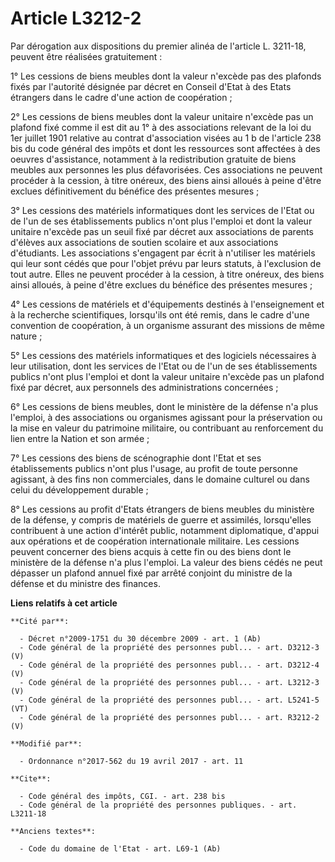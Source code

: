 # Article L3212-2

Par dérogation aux dispositions du premier alinéa de l'article L. 3211-18, peuvent être réalisées gratuitement :

1° Les cessions de biens meubles dont la valeur n'excède pas des plafonds fixés par l'autorité désignée par décret en Conseil
d'Etat à des Etats étrangers dans le cadre d'une action de coopération ;

2° Les cessions de biens meubles dont la valeur unitaire n'excède pas un plafond fixé comme il est dit au 1° à des
associations relevant de la loi du 1er juillet 1901 relative au contrat d'association visées au 1 b de l'article 238 bis du
code général des impôts et dont les ressources sont affectées à des oeuvres d'assistance, notamment à la redistribution
gratuite de biens meubles aux personnes les plus défavorisées. Ces associations ne peuvent procéder à la cession, à titre
onéreux, des biens ainsi alloués à peine d'être exclues définitivement du bénéfice des présentes mesures ;

3° Les cessions des matériels informatiques dont les services de l'Etat ou de l'un de ses établissements publics n'ont plus
l'emploi et dont la valeur unitaire n'excède pas un seuil fixé par décret aux associations de parents d'élèves aux
associations de soutien scolaire et aux associations d'étudiants. Les associations s'engagent par écrit à n'utiliser les
matériels qui leur sont cédés que pour l'objet prévu par leurs statuts, à l'exclusion de tout autre. Elles ne peuvent
procéder à la cession, à titre onéreux, des biens ainsi alloués, à peine d'être exclues du bénéfice des présentes mesures ;

4° Les cessions de matériels et d'équipements destinés à l'enseignement et à la recherche scientifiques, lorsqu'ils ont été
remis, dans le cadre d'une convention de coopération, à un organisme assurant des missions de même nature ;

5° Les cessions des matériels informatiques et des logiciels nécessaires à leur utilisation, dont les services de l'Etat ou
de l'un de ses établissements publics n'ont plus l'emploi et dont la valeur unitaire n'excède pas un plafond fixé par décret,
aux personnels des administrations concernées ;

6° Les cessions de biens meubles, dont le ministère de la défense n'a plus l'emploi, à des associations ou organismes
agissant pour la préservation ou la mise en valeur du patrimoine militaire, ou contribuant au renforcement du lien entre la
Nation et son armée ;

7° Les cessions des biens de scénographie dont l'Etat et ses établissements publics n'ont plus l'usage, au profit de toute
personne agissant, à des fins non commerciales, dans le domaine culturel ou dans celui du développement durable ;

8° Les cessions au profit d'Etats étrangers de biens meubles du ministère de la défense, y compris de matériels de guerre et
assimilés, lorsqu'elles contribuent à une action d'intérêt public, notamment diplomatique, d'appui aux opérations et de
coopération internationale militaire. Les cessions peuvent concerner des biens acquis à cette fin ou des biens dont le
ministère de la défense n'a plus l'emploi. La valeur des biens cédés ne peut dépasser un plafond annuel fixé par arrêté
conjoint du ministre de la défense et du ministre des finances.

**Liens relatifs à cet article**

	**Cité par**:

	  - Décret n°2009-1751 du 30 décembre 2009 - art. 1 (Ab)
	  - Code général de la propriété des personnes publ... - art. D3212-3 (V)
	  - Code général de la propriété des personnes publ... - art. D3212-4 (V)
	  - Code général de la propriété des personnes publ... - art. L3212-3 (V)
	  - Code général de la propriété des personnes publ... - art. L5241-5 (VT)
	  - Code général de la propriété des personnes publ... - art. R3212-2 (V)

	**Modifié par**:

	  - Ordonnance n°2017-562 du 19 avril 2017 - art. 11

	**Cite**:

	  - Code général des impôts, CGI. - art. 238 bis
	  - Code général de la propriété des personnes publiques. - art. L3211-18

	**Anciens textes**:

	  - Code du domaine de l'Etat - art. L69-1 (Ab)
